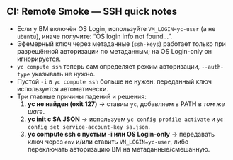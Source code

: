 ## CI: Remote Smoke — SSH quick notes
- Если у ВМ включён OS Login, используйте `VM_LOGIN=yc-user` (а не `ubuntu`), иначе получите: “OS login info not found…”.
- Эфемерный ключ через метаданные (`ssh-keys`) работает только при разрешённой авторизации по метаданным; на OS Login-only он игнорируется.
- `yc compute ssh` теперь сам определяет режим авторизации, `--auth-type` указывать не нужно.
- Пустой `-i` в `yc compute ssh` больше не нужен: переданный ключ используется автоматически.
- Три главные причины падений и решения:
  1) **yc не найден (exit 127)** → ставим `yc`, добавляем в PATH в *том же шаге*.
  2) **yc init с SA JSON** → используем `yc config profile activate` и `yc config set service-account-key sa.json`.
  3) **yc compute ssh с пустым -i или OS Login-only** → передавать ключ через `env` и/или ставить `VM_LOGIN=yc-user`, либо переключать авторизацию ВМ на метаданные/смешанную.
